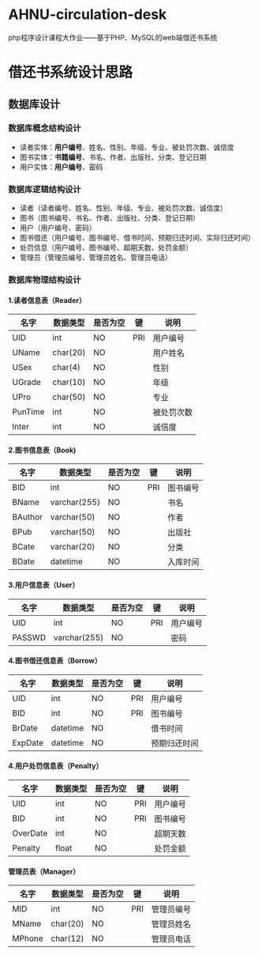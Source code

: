 # AHNU-circulation-desk

php程序设计课程大作业——基于PHP、MySQL的web端借还书系统

# 借还书系统设计思路

## 数据库设计

### 数据库概念结构设计

- 读者实体：**用户编号**、姓名、性别、年级、专业、被处罚次数、诚信度
- 图书实体：**书籍编号**、书名、作者、出版社、分类、登记日期
- 用户实体：**用户编号**、密码

### 数据库逻辑结构设计

- 读者（读者编号、姓名、性别、年级、专业、被处罚次数、诚信度）
- 图书（图书编号、书名、作者、出版社、分类、登记日期）
- 用户（用户编号、密码）
- 图书借还（用户编号、图书编号、借书时间、预期归还时间、实际归还时间）
- 处罚信息（用户编号、图书编号、超期天数、处罚金额）
- 管理员（管理员编号、管理员姓名、管理员电话）

### 数据库物理结构设计

#### 1.读者信息表（Reader）

| 名字      | 数据类型     | 是否为空 | 键   | 说明    |
| ------- | -------- | ---- | --- | ----- |
| UID     | int      | NO   | PRI | 用户编号  |
| UName   | char(20) | NO   |     | 用户姓名  |
| USex    | char(4)  | NO   |     | 性别    |
| UGrade  | char(10) | NO   |     | 年级    |
| UPro    | char(50) | NO   |     | 专业    |
| PunTime | int      | NO   |     | 被处罚次数 |
| Inter   | int      | NO   |     | 诚信度   |

#### 2.图书信息表（Book)

| 名字      | 数据类型         | 是否为空 | 键   | 说明   |
| ------- | ------------ | ---- | --- | ---- |
| BID     | int          | NO   | PRI | 图书编号 |
| BName   | varchar(255) | NO   |     | 书名   |
| BAuthor | varchar(50)  | NO   |     | 作者   |
| BPub    | varchar(50)  | NO   |     | 出版社  |
| BCate   | varchar(20)  | NO   |     | 分类   |
| BDate   | datetime     | NO   |     | 入库时间 |

#### 3.用户信息表（User）

| 名字     | 数据类型         | 是否为空 | 键   | 说明   |
| ------ | ------------ | ---- | --- | ---- |
| UID    | int          | NO   | PRI | 用户编号 |
| PASSWD | varchar(255) | NO   |     | 密码   |

#### 4.图书借还信息表（Borrow）

| 名字      | 数据类型     | 是否为空 | 键   | 说明     |
| ------- | -------- | ---- | --- | ------ |
| UID     | int      | NO   | PRI | 用户编号   |
| BID     | int      | NO   | PRI | 图书编号   |
| BrDate  | datetime | NO   |     | 借书时间   |
| ExpDate | datetime | NO   |     | 预期归还时间 |

#### 4.用户处罚信息表（Penalty）

| 名字       | 数据类型  | 是否为空 | 键   | 说明   |
| -------- | ----- | ---- | --- | ---- |
| UID      | int   | NO   | PRI | 用户编号 |
| BID      | int   | NO   | PRI | 图书编号 |
| OverDate | int   | NO   |     | 超期天数 |
| Penalty  | float | NO   |     | 处罚金额 |

#### 管理员表（Manager）

| 名字     | 数据类型     | 是否为空 | 键   | 说明    |
| ------ | -------- | ---- | --- | ----- |
| MID    | int      | NO   | PRI | 管理员编号 |
| MName  | char(20) | NO   |     | 管理员姓名 |
| MPhone | char(12) | NO   |     | 管理员电话 |


